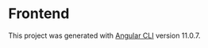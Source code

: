 # Frontend

This project was generated with [Angular CLI](https://github.com/angular/angular-cli) version 11.0.7.
